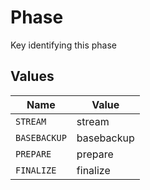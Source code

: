 # Phase

Key identifying this phase


## Values

| Name         | Value        |
| ------------ | ------------ |
| `STREAM`     | stream       |
| `BASEBACKUP` | basebackup   |
| `PREPARE`    | prepare      |
| `FINALIZE`   | finalize     |